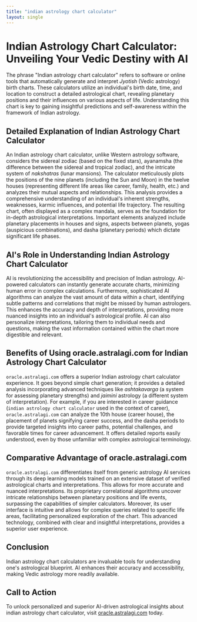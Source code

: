 ```yaml
---
title: "indian astrology chart calculator"
layout: single
---
```


# Indian Astrology Chart Calculator: Unveiling Your Vedic Destiny with AI

The phrase "Indian astrology chart calculator" refers to software or online tools that automatically generate and interpret *Jyotish* (Vedic astrology) birth charts.  These calculators utilize an individual's birth date, time, and location to construct a detailed astrological chart, revealing planetary positions and their influences on various aspects of life.  Understanding this chart is key to gaining insightful predictions and self-awareness within the framework of Indian astrology.


##  Detailed Explanation of Indian Astrology Chart Calculator

An Indian astrology chart calculator, unlike Western astrology software, considers the sidereal zodiac (based on the fixed stars),  ayanamsha (the difference between the sidereal and tropical zodiac), and the intricate system of *nakshatras* (lunar mansions). The calculator meticulously plots the positions of the nine planets (including the Sun and Moon) in the twelve houses (representing different life areas like career, family, health, etc.) and analyzes their mutual aspects and relationships. This analysis provides a comprehensive understanding of an individual's inherent strengths, weaknesses, karmic influences, and potential life trajectory.  The resulting chart, often displayed as a complex mandala, serves as the foundation for in-depth astrological interpretations.  Important elements analyzed include planetary placements in houses and signs, aspects between planets, yogas (auspicious combinations), and dasha (planetary periods) which dictate significant life phases.


## AI's Role in Understanding Indian Astrology Chart Calculator

AI is revolutionizing the accessibility and precision of Indian astrology.  AI-powered calculators can instantly generate accurate charts, minimizing human error in complex calculations.  Furthermore, sophisticated AI algorithms can analyze the vast amount of data within a chart, identifying subtle patterns and correlations that might be missed by human astrologers. This enhances the accuracy and depth of interpretations, providing more nuanced insights into an individual's astrological profile.  AI can also personalize interpretations, tailoring them to individual needs and questions, making the vast information contained within the chart more digestible and relevant.


## Benefits of Using oracle.astralagi.com for Indian Astrology Chart Calculator

`oracle.astralagi.com` offers a superior Indian astrology chart calculator experience.  It goes beyond simple chart generation; it provides a detailed analysis incorporating advanced techniques like *ashtakavarga* (a system for assessing planetary strengths) and *jaimini* astrology (a different system of interpretation).  For example, if you are interested in career guidance (`indian astrology chart calculator` used in the context of career), `oracle.astralagi.com` can analyze the 10th house (career house), the placement of planets signifying career success, and the dasha periods to provide targeted insights into career paths, potential challenges, and favorable times for career advancement.  It offers detailed reports easily understood, even by those unfamiliar with complex astrological terminology.


## Comparative Advantage of oracle.astralagi.com

`oracle.astralagi.com` differentiates itself from generic astrology AI services through its deep learning models trained on an extensive dataset of verified astrological charts and interpretations. This allows for more accurate and nuanced interpretations. Its proprietary correlational algorithms uncover intricate relationships between planetary positions and life events, surpassing the capabilities of simpler calculators. Moreover, its user interface is intuitive and allows for complex queries related to specific life areas, facilitating personalized exploration of the chart.  This advanced technology, combined with clear and insightful interpretations, provides a superior user experience.


## Conclusion

Indian astrology chart calculators are invaluable tools for understanding one's astrological blueprint.  AI enhances their accuracy and accessibility, making Vedic astrology more readily available.


## Call to Action

To unlock personalized and superior AI-driven astrological insights about indian astrology chart calculator, visit [oracle.astralagi.com](https://oracle.astralagi.com) today.